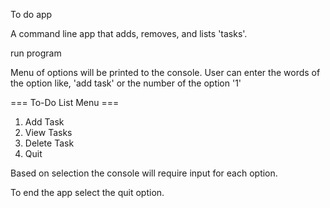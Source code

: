 To do app

A command line app that adds, removes, and lists 'tasks'.

run program

Menu of options will be printed to the console.
User can enter the words of the option like, 'add task' or the number of the option '1'

=== To-Do List Menu ===
1. Add Task
2. View Tasks
3. Delete Task
4. Quit 

Based on selection the console will require input for each option.

To end the app select the quit option.
